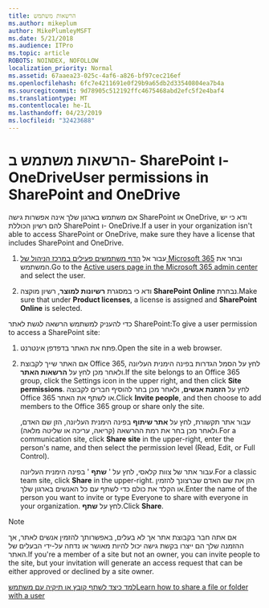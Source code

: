 ```yaml
---
title: הרשאות משתמש
ms.author: mikeplum
author: MikePlumleyMSFT
ms.date: 5/21/2018
ms.audience: ITPro
ms.topic: article
ROBOTS: NOINDEX, NOFOLLOW
localization_priority: Normal
ms.assetid: 67aaea23-025c-4af6-a826-bf97cec216ef
ms.openlocfilehash: 6fc7e4211691e0f29b9a65db2d33540804ea7b4a
ms.sourcegitcommit: 9d78905c512192ffc4675468abd2efc5f2e4baf4
ms.translationtype: MT
ms.contentlocale: he-IL
ms.lasthandoff: 04/23/2019
ms.locfileid: "32423688"
---
```

# <a name="user-permissions-in-sharepoint-and-onedrive"></a><span data-ttu-id="8a0cb-102">הרשאות משתמש ב- SharePoint ו- OneDrive</span><span class="sxs-lookup"><span data-stu-id="8a0cb-102">User permissions in SharePoint and OneDrive</span></span>

<span data-ttu-id="8a0cb-103">אם משתמש בארגון שלך אינה אפשרות גישה SharePoint או OneDrive, ודא כי יש להם רשיון הכוללת SharePoint ו- OneDrive.</span><span class="sxs-lookup"><span data-stu-id="8a0cb-103">If a user in your organization isn't able to access SharePoint or OneDrive, make sure they have a license that includes SharePoint and OneDrive.</span></span> 
  
1. <span data-ttu-id="8a0cb-104">עבור אל [הדף משתמשים פעילים במרכז הניהול של Microsoft 365](https://portal.office.com/adminportal/home#/users) ובחר את המשתמש.</span><span class="sxs-lookup"><span data-stu-id="8a0cb-104">Go to the [Active users page in the Microsoft 365 admin center](https://portal.office.com/adminportal/home#/users) and select the user.</span></span> 
    
2. <span data-ttu-id="8a0cb-105">ודא כי במסגרת **רשיונות למוצר**, רשיון מוקצה **SharePoint Online** נבחרת.</span><span class="sxs-lookup"><span data-stu-id="8a0cb-105">Make sure that under **Product licenses**, a license is assigned and **SharePoint Online** is selected.</span></span> 
    
 <span data-ttu-id="8a0cb-106">כדי להעניק למשתמש הרשאה לגשת לאתר SharePoint:</span><span class="sxs-lookup"><span data-stu-id="8a0cb-106">To give a user permission to access a SharePoint site:</span></span> 
  
1. <span data-ttu-id="8a0cb-107">פתח את האתר בדפדפן אינטרנט.</span><span class="sxs-lookup"><span data-stu-id="8a0cb-107">Open the site in a web browser.</span></span>
    
2. <span data-ttu-id="8a0cb-108">אם האתר שייך לקבוצת Office 365, לחץ על הסמל הגדרות בפינה הימנית העליונה ולאחר מכן לחץ על **הרשאות האתר**.</span><span class="sxs-lookup"><span data-stu-id="8a0cb-108">If the site belongs to an Office 365 group, click the Settings icon in the upper right, and then click **Site permissions**.</span></span> <span data-ttu-id="8a0cb-109">לחץ על **הזמנת אנשים**, ולאחר מכן בחר להוסיף חברים לקבוצה Office 365 או לשתף את האתר.</span><span class="sxs-lookup"><span data-stu-id="8a0cb-109">Click **Invite people**, and then choose to add members to the Office 365 group or share only the site.</span></span> 
    
    <span data-ttu-id="8a0cb-110">עבור אתר תקשורת, לחץ על **אתר שיתוף** בפינה הימנית העליונה, הזן שם האדם, ולאחר מכן בחר את רמת ההרשאה (קריאה, עריכה או שליטה מלאה).</span><span class="sxs-lookup"><span data-stu-id="8a0cb-110">For a communication site, click **Share site** in the upper-right, enter the person's name, and then select the permission level (Read, Edit, or Full Control).</span></span> 
    
    <span data-ttu-id="8a0cb-111">עבור אתר של צוות קלאסי, לחץ על ' **שתף** ' בפינה הימנית העליונה.</span><span class="sxs-lookup"><span data-stu-id="8a0cb-111">For a classic team site, click **Share** in the upper-right.</span></span> <span data-ttu-id="8a0cb-112">הזן את שם האדם שברצונך להזמין או הקלד את כולם כדי לשתף עם כל האנשים בארגון שלך.</span><span class="sxs-lookup"><span data-stu-id="8a0cb-112">Enter the name of the person you want to invite or type Everyone to share with everyone in your organization.</span></span> <span data-ttu-id="8a0cb-113">לחץ על **שתף**.</span><span class="sxs-lookup"><span data-stu-id="8a0cb-113">Click **Share**.</span></span>
    
> [!NOTE]
> <span data-ttu-id="8a0cb-114">אם אתה חבר בקבוצת אתר אך לא בעלים, באפשרותך להזמין אנשים לאתר, אך ההזמנה שלך הם ייצרו בקשת גישה יכול להיות מאושר או נדחה על-ידי הבעלים של האתר.</span><span class="sxs-lookup"><span data-stu-id="8a0cb-114">If you're a member of a site but not an owner, you can invite people to the site, but your invitation will generate an access request that can be either approved or declined by a site owner.</span></span> 
  
[<span data-ttu-id="8a0cb-115">למד כיצד לשתף קובץ או תיקיה עם משתמש</span><span class="sxs-lookup"><span data-stu-id="8a0cb-115">Learn how to share a file or folder with a user</span></span>](https://go.microsoft.com/fwlink/?linkid=533408)
  


